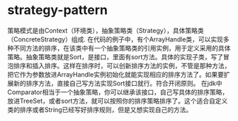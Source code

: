 # strategy-pattern
策略模式是由Context（环境类），抽象策略类（Strategy），具体策略类（ConcreteStrategy）组成.
在代码的例子中，有个ArrayHandle类，可以实现多种不同方法的排序，在该类中有一个抽象策略类的引用实例，用于定义采用的具体策略。抽象策略类就是Sort，是接口，里面有sort方法。具体的实现子类，写了冒泡排序和插入排序。这样在排序时，可以创新排序方法的实例，不管是那种方法，把它作为参数放进ArrayHandle实例初始化就能实现相应的排序方法了。如果要扩展新的排序方法，直接自己写方法实现Sort接口就行。符合开闭原则。
在jdk中Comparator相当于一个抽象策略，你可以继承该接口，自己写具体的排序策略，放进TreeSet，或者sort方法，就可以按照你的排序策略排序了。这个适合自定义类的排序或者String已经写好排序规则，但是又想实现自己的方法。
